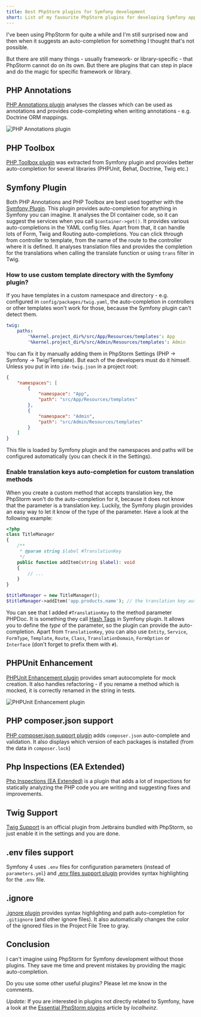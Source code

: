 ```yaml
---
title: Best PhpStorm plugins for Symfony development
short: List of my favourite PhpStorm plugins for developing Symfony applications and two usefull tips for Symfony plugin configuration. 
---
```


I've been using PhpStorm for quite a while and I'm still surprised now and then when it suggests an auto-completion for something I thought that's not possible. 

But there are still many things - usually framework- or library-specific - that PhpStorm cannot do on its own. But there are plugins that can step in place and do the magic for specific framework or library.

## PHP Annotations
[PHP Annotations plugin](https://plugins.jetbrains.com/plugin/7320-php-annotations) analyses the classes which can be used as annotations and provides code-completing when writing annotations - e.g. Doctrine ORM mappings.

![PHP Annotations plugin](/data/2018/2018-11-26-best-phpstorm-plugins-for-symfony/php-annotations.gif)

## PHP Toolbox
[PHP Toolbox plugin](https://plugins.jetbrains.com/plugin/8133-php-toolbox) was extracted from Symfony plugin and provides better auto-completion for several libraries (PHPUnit, Behat, Doctrine, Twig etc.) 

## Symfony Plugin
Both PHP Annotations and PHP Toolbox are best used together with the [Symfony Plugin](https://plugins.jetbrains.com/plugin/7219-symfony-plugin). This plugin provides auto-completion for anything in Symfony you can imagine. It analyses the DI container code, so it can suggest the services when you call `$container->get()`. It provides various auto-completions in the YAML config files. Apart from that, it can handle lots of Form, Twig and Routing auto-completions. You can click through from controller to template, from the name of the route to the controller where it is defined. It analyses translation files and provides the completion for the translations when calling the translate function or using `trans` filter in Twig.

### How to use custom template directory with the Symfony plugin?
If you have templates in a custom namespace and directory - e.g. configured in `config/packages/twig.yaml`, the auto-completion in controllers or other templates won't work for those, because the Symfony plugin can't detect them.

```yaml
twig:
    paths:
        '%kernel.project_dir%/src/App/Resources/templates': App
        '%kernel.project_dir%/src/Admin/Resources/templates': Admin
``` 

 You can fix it by manually adding them in PhpStorm Settings (PHP -> Symfony -> Twig/Template). But each of the developers must do it himself. Unless you put in into `ide-twig.json` in a project root:

```json
{
    "namespaces": [
        {
            "namespace": "App",
            "path": "src/App/Resources/templates"
        },
        {
            "namespace": "Admin",
            "path": "src/Admin/Resources/templates"
        }
    ]
}
``` 

This file is loaded by Symfony plugin and the namespaces and paths will be configured automatically (you can check it in the Settings).

### Enable translation keys auto-completion for custom translation methods
When you create a custom method that accepts translation key, the PhpStorm won't do the auto-completion for it, because it does not know that the parameter is a translation key. Luckily, the Symfony plugin provides an easy way to let it know of the type of the parameter. Have a look at the following example:

```php
<?php
class TitleManager
{
    /**
     * @param string $label #TranslationKey
     */
    public function addItem(string $label): void
    {
    	// ...
    }
}

$titleManager = new TitleManager();
$titleManager->addItem('app.products.name'); // the translation key auto-completion will work here 
```

You can see that I added `#TranslationKey` to the method parameter PHPDoc. It is something they call [Hash Tags](https://symfony2-plugin.espend.de/extension/method_parameter.html#hash-tags) in Symfony plugin. It allows you to define the _type_ of the parameter, so the plugin can provide the auto-completion. Apart from `TranslationKey`, you can also use `Entity`, `Service`, `FormType`, `Template`, `Route`, `Class`, `TranslationDomain`, `FormOption` or `Interface` (don't forget to prefix them with `#`).

## PHPUnit Enhancement
[PHPUnit Enhancement plugin](https://plugins.jetbrains.com/plugin/9674-phpunit-enhancement) provides smart autocomplete for mock creation. It also handles refactoring - if you rename a method which is mocked, it is correctly renamed in the string in tests.

![PHPUnit Enhancement plugin](/data/2018/2018-11-26-best-phpstorm-plugins-for-symfony/phpunit-enhancement.gif)

## PHP composer.json support
[PHP composer.json support plugin](https://plugins.jetbrains.com/plugin/7631-php-composer-json-support) adds `composer.json` auto-complete and validation. It also displays which version of each packages is installed (from the data in `composer.lock`)  

## Php Inspections (EA Extended)
[Php Inspections (EA Extended)](https://plugins.jetbrains.com/plugin/7622-php-inspections-ea-extended-) is a plugin that adds a lot of inspections for statically analyzing the PHP code you are writing and suggesting fixes and improvements.

## Twig Support
[Twig Support](https://plugins.jetbrains.com/plugin/7303-twig-support) is an official plugin from Jetbrains bundled with PhpStorm, so just enable it in the settings and you are done.

## .env files support
Symfony 4 uses `.env` files for configuration parameters (instead of `parameters.yml`) and [.env files support plugin](https://plugins.jetbrains.com/plugin/9525--env-files-support) provides syntax highlighting for the `.env` file.

## .ignore
[.ignore plugin](https://plugins.jetbrains.com/plugin/7495--ignore) provides syntax highlighting and path auto-completion for `.gitignore` (and other ignore files). It also automatically changes the color of the ignored files in the Project File Tree to gray.


## Conclusion
I can't imagine using PhpStorm for Symfony development without those plugins. They save me time and prevent mistakes by providing the magic auto-completion. 
 
Do you use some other useful plugins? Please let me know in the comments.

_Update:_ If you are interested in plugins not directly related to Symfony, have a look at the [Essential PhpStorm plugins](https://localheinz.com/blog/2017/10/27/essential-phpstorm-plugins/) article by _localheinz_.

